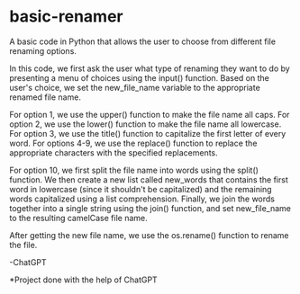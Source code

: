# basic-renamer
A basic code in Python that allows the user to choose from different file renaming options.

In this code, we first ask the user what type of renaming they want to do by presenting a menu of choices using the input() function. Based on the user's choice, we set the new_file_name variable to the appropriate renamed file name.

For option 1, we use the upper() function to make the file name all caps. For option 2, we use the lower() function to make the file name all lowercase. For option 3, we use the title() function to capitalize the first letter of every word. For options 4-9, we use the replace() function to replace the appropriate characters with the specified replacements.

For option 10, we first split the file name into words using the split() function. We then create a new list called new_words that contains the first word in lowercase (since it shouldn't be capitalized) and the remaining words capitalized using a list comprehension. Finally, we join the words together into a single string using the join() function, and set new_file_name to the resulting camelCase file name.

After getting the new file name, we use the os.rename() function to rename the file.

-ChatGPT

*Project done with the help of ChatGPT
